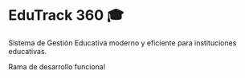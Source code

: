 # EduTrack 360 🎓

Sistema de Gestión Educativa moderno y eficiente para instituciones educativas.

Rama de desarrollo funcional
